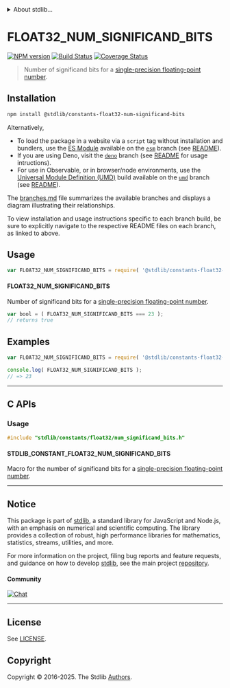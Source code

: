 <!--

@license Apache-2.0

Copyright (c) 2025 The Stdlib Authors.

Licensed under the Apache License, Version 2.0 (the "License");
you may not use this file except in compliance with the License.
You may obtain a copy of the License at

   http://www.apache.org/licenses/LICENSE-2.0

Unless required by applicable law or agreed to in writing, software
distributed under the License is distributed on an "AS IS" BASIS,
WITHOUT WARRANTIES OR CONDITIONS OF ANY KIND, either express or implied.
See the License for the specific language governing permissions and
limitations under the License.

-->


<details>
  <summary>
    About stdlib...
  </summary>
  <p>We believe in a future in which the web is a preferred environment for numerical computation. To help realize this future, we've built stdlib. stdlib is a standard library, with an emphasis on numerical and scientific computation, written in JavaScript (and C) for execution in browsers and in Node.js.</p>
  <p>The library is fully decomposable, being architected in such a way that you can swap out and mix and match APIs and functionality to cater to your exact preferences and use cases.</p>
  <p>When you use stdlib, you can be absolutely certain that you are using the most thorough, rigorous, well-written, studied, documented, tested, measured, and high-quality code out there.</p>
  <p>To join us in bringing numerical computing to the web, get started by checking us out on <a href="https://github.com/stdlib-js/stdlib">GitHub</a>, and please consider <a href="https://opencollective.com/stdlib">financially supporting stdlib</a>. We greatly appreciate your continued support!</p>
</details>

# FLOAT32_NUM_SIGNIFICAND_BITS

[![NPM version][npm-image]][npm-url] [![Build Status][test-image]][test-url] [![Coverage Status][coverage-image]][coverage-url] <!-- [![dependencies][dependencies-image]][dependencies-url] -->

> Number of significand bits for a [single-precision floating-point number][ieee754].

<section class="installation">

## Installation

```bash
npm install @stdlib/constants-float32-num-significand-bits
```

Alternatively,

-   To load the package in a website via a `script` tag without installation and bundlers, use the [ES Module][es-module] available on the [`esm`][esm-url] branch (see [README][esm-readme]).
-   If you are using Deno, visit the [`deno`][deno-url] branch (see [README][deno-readme] for usage intructions).
-   For use in Observable, or in browser/node environments, use the [Universal Module Definition (UMD)][umd] build available on the [`umd`][umd-url] branch (see [README][umd-readme]).

The [branches.md][branches-url] file summarizes the available branches and displays a diagram illustrating their relationships.

To view installation and usage instructions specific to each branch build, be sure to explicitly navigate to the respective README files on each branch, as linked to above.

</section>

<section class="usage">

## Usage

<!-- eslint-disable id-length -->

```javascript
var FLOAT32_NUM_SIGNIFICAND_BITS = require( '@stdlib/constants-float32-num-significand-bits' );
```

#### FLOAT32_NUM_SIGNIFICAND_BITS

Number of significand bits for a [single-precision floating-point number][ieee754].

<!-- eslint-disable id-length -->

```javascript
var bool = ( FLOAT32_NUM_SIGNIFICAND_BITS === 23 );
// returns true
```

</section>

<!-- /.usage -->

<section class="examples">

## Examples

<!-- eslint-disable id-length -->

<!-- eslint no-undef: "error" -->

```javascript
var FLOAT32_NUM_SIGNIFICAND_BITS = require( '@stdlib/constants-float32-num-significand-bits' );

console.log( FLOAT32_NUM_SIGNIFICAND_BITS );
// => 23
```

</section>

<!-- /.examples -->

<!-- C interface documentation. -->

* * *

<section class="c">

## C APIs

<!-- Section to include introductory text. Make sure to keep an empty line after the intro `section` element and another before the `/section` close. -->

<section class="intro">

</section>

<!-- /.intro -->

<!-- C usage documentation. -->

<section class="usage">

### Usage

```c
#include "stdlib/constants/float32/num_significand_bits.h"
```

#### STDLIB_CONSTANT_FLOAT32_NUM_SIGNIFICAND_BITS

Macro for the number of significand bits for a [single-precision floating-point number][ieee754].

</section>

<!-- /.usage -->

<!-- C API usage notes. Make sure to keep an empty line after the `section` element and another before the `/section` close. -->

<section class="notes">

</section>

<!-- /.notes -->

<!-- C API usage examples. -->

<section class="examples">

</section>

<!-- /.examples -->

</section>

<!-- /.c -->

<!-- Section for related `stdlib` packages. Do not manually edit this section, as it is automatically populated. -->

<section class="related">

</section>

<!-- /.related -->

<!-- Section for all links. Make sure to keep an empty line after the `section` element and another before the `/section` close. -->


<section class="main-repo" >

* * *

## Notice

This package is part of [stdlib][stdlib], a standard library for JavaScript and Node.js, with an emphasis on numerical and scientific computing. The library provides a collection of robust, high performance libraries for mathematics, statistics, streams, utilities, and more.

For more information on the project, filing bug reports and feature requests, and guidance on how to develop [stdlib][stdlib], see the main project [repository][stdlib].

#### Community

[![Chat][chat-image]][chat-url]

---

## License

See [LICENSE][stdlib-license].


## Copyright

Copyright &copy; 2016-2025. The Stdlib [Authors][stdlib-authors].

</section>

<!-- /.stdlib -->

<!-- Section for all links. Make sure to keep an empty line after the `section` element and another before the `/section` close. -->

<section class="links">

[npm-image]: http://img.shields.io/npm/v/@stdlib/constants-float32-num-significand-bits.svg
[npm-url]: https://npmjs.org/package/@stdlib/constants-float32-num-significand-bits

[test-image]: https://github.com/stdlib-js/constants-float32-num-significand-bits/actions/workflows/test.yml/badge.svg?branch=main
[test-url]: https://github.com/stdlib-js/constants-float32-num-significand-bits/actions/workflows/test.yml?query=branch:main

[coverage-image]: https://img.shields.io/codecov/c/github/stdlib-js/constants-float32-num-significand-bits/main.svg
[coverage-url]: https://codecov.io/github/stdlib-js/constants-float32-num-significand-bits?branch=main

<!--

[dependencies-image]: https://img.shields.io/david/stdlib-js/constants-float32-num-significand-bits.svg
[dependencies-url]: https://david-dm.org/stdlib-js/constants-float32-num-significand-bits/main

-->

[chat-image]: https://img.shields.io/gitter/room/stdlib-js/stdlib.svg
[chat-url]: https://app.gitter.im/#/room/#stdlib-js_stdlib:gitter.im

[stdlib]: https://github.com/stdlib-js/stdlib

[stdlib-authors]: https://github.com/stdlib-js/stdlib/graphs/contributors

[umd]: https://github.com/umdjs/umd
[es-module]: https://developer.mozilla.org/en-US/docs/Web/JavaScript/Guide/Modules

[deno-url]: https://github.com/stdlib-js/constants-float32-num-significand-bits/tree/deno
[deno-readme]: https://github.com/stdlib-js/constants-float32-num-significand-bits/blob/deno/README.md
[umd-url]: https://github.com/stdlib-js/constants-float32-num-significand-bits/tree/umd
[umd-readme]: https://github.com/stdlib-js/constants-float32-num-significand-bits/blob/umd/README.md
[esm-url]: https://github.com/stdlib-js/constants-float32-num-significand-bits/tree/esm
[esm-readme]: https://github.com/stdlib-js/constants-float32-num-significand-bits/blob/esm/README.md
[branches-url]: https://github.com/stdlib-js/constants-float32-num-significand-bits/blob/main/branches.md

[stdlib-license]: https://raw.githubusercontent.com/stdlib-js/constants-float32-num-significand-bits/main/LICENSE

[ieee754]: https://en.wikipedia.org/wiki/IEEE_754-1985

<!-- <related-links> -->

<!-- </related-links> -->

</section>

<!-- /.links -->
